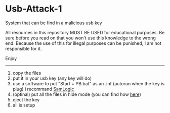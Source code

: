 # Usb-Attack-1
System that can be find in a malicious usb key



All resources in this repository MUST BE USED for educational purposes.
Be sure before you read on that you won't use this knowledge to the wrong end.
Because the use of this for illegal purposes can be punished, I am not responsible for it.

Enjoy

--------------------------------------------------------------------------------------------------

1) copy the files
2) put it in your usb key (any key will do)
3) use a software to put "Start + PB.bat" as an .inf (autorun when the key is plug) i recommand [SamLogic](https://www.samlogic.net/usb-autorun-creator/usb-autorun-creator.htm)
4) (optinal) put all the files in hide mode (you can find how [here](https://www.windowscentral.com/how-hide-files-and-folders-windows-10))
5) eject the key
6) all is setup
